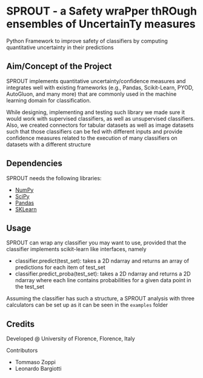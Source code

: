 # SPROUT - a Safety wraPper thROugh ensembles of UncertainTy measures

Python Framework to improve safety of classifiers by computing quantitative uncertainty in their predictions

## Aim/Concept of the Project

SPROUT implements quantitative uncertainty/confidence measures and integrates well with existing frameworks (e.g., Pandas, Scikit-Learn, PYOD, AutoGluon, and many more) that are commonly used in the machine learning domain for classification. 

While designing, implementing and testing such library we made sure it would work with supervised classifiers, as well as unsupervised classifiers. Also, we created connectors for tabular datasets as well as image datasets such that those classifiers can be fed with different inputs and provide confidence measures related to the execution of many classifiers on datasets with a different structure

## Dependencies

SPROUT needs the following libraries:
- <a href="https://numpy.org/">NumPy</a>
- <a href="https://scipy.org/">SciPy</a>
- <a href="https://pandas.pydata.org/">Pandas</a>
- <a href="https://scikit-learn.org/stable/">SKLearn</a>

## Usage

SPROUT can wrap any classifier you may want to use, provided that the classifier implements scikit-learn like interfaces, namely
- classifier.predict(test_set): takes a 2D ndarray and returns an array of predictions for each item of test_set
- classifier.predict_proba(test_set): takes a 2D ndarray and returns a 2D ndarray where each line contains probabilities for a given data point in the test_set

Assuming the classifier has such a structure, a SPROUT analysis with three calculators can be set up as it can be seen in the `examples` folder

## Credits

Developed @ University of Florence, Florence, Italy

Contributors
- Tommaso Zoppi
- Leonardo Bargiotti
